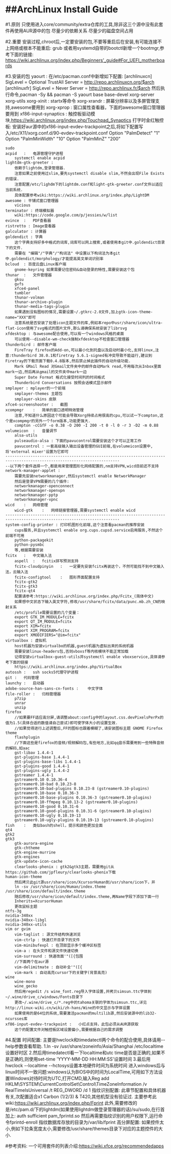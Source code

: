 ##ArchLinux Install Guide
======
#1.原则
	只使用进入core/community/extra仓库的工具,除非这三个源中没有此套件再使用AUR源中的包
	尽量少的依赖关系
	尽量少的磁盘空间占用

#2.重要
	安装过程,chroot后,一定要安装的包,不要等重启后在安装,有可能连接不上网络或根本不能重启:
	grub 或者用systemd自带的bootctl新增一个bootmgr,参考下面的链接:
	https://wiki.archlinux.org/index.php/Beginners'_guide#For_UEFI_motherboards

#3.安装的包
	yaourt :
		在/etc/pacman.conf中新增如下配置:
		[archlinuxcn]
		SigLevel = Optional TrustAll
		Server   = http://repo.archlinuxcn.org/$arch
		[archlinuxfr]
		SigLevel = Never
		Server = http://repo.archlinux.fr/$arch
		然后执行命令,pacman -Sy && pacman -S yaourt
	base
	base-devel
	xorg-server
	xorg-utils
	xorg-xinit	:	startx等命令
	xorg-xrandr	:	屏幕分辨率以及多屏管理支持,awesome要用到
	xorg-xprop	:	窗口属性查看器，下面的awesome窗口管理器要用到
	xf86-input-synaptics	:	触控板驱动模块,https://wiki.archlinux.org/index.php/Touchpad_Synaptics
		打字时金红触控板:
		安装好aur源中的xf86-input-evdev-trackpoint之后,将如下配置写入/etc/X11/xorg.conf.d/90-evdev-trackpoint.conf
		Option "PalmDetect" "1"
		Option "PalmMinWidth" "10"
		Option "PalmMinZ" "200"

	sudo
	acpid	:	电源管理守护进程
		systemctl enable acpid
	lightdm-gtk-greeter :
		依赖于lightdm,登录管理器.
		注意如果之前使用过slim,要先systemctl disable slim,不然会出现File Exists的错误.
		注意配置/etc/lighdm下的lightdm.conf和light-gtk-greeter.conf文件以适应当前系统.
		具体配置参考wiki:https://wiki.archlinux.org/index.php/LightDM
	awesome : 平铺式窗口管理器
		vicious
	terminator : 终端模拟器
		wiki:https://code.google.com/p/jessies/w/list
	evince	:	PDF查看器
	ristretto : Image查看器
	galculator : 计算器
	goldendict : 字典
		这个字典支持好多中格式的词库,词库可以网上搜索,或者使用本git中.goldendict目录下的文件.
        需要在 "编辑"/"字典"/"构词法" 中设置以下构词法为本git中.goldendict/morphology/才能提高英文单词识别率
	bcloud	: 百度云盘Linux客户端
		gnome-keyring 如果需要记住密码&自动登录的特性,需要安装这个包
	thunar	:	文件管理器
		gksu
		gvfs
		xfce4-panel
		tumbler
		thunar-volman
		thunar-archive-plugin
		thunar-media-tags-plugin
		如果遇到没有图标的情况,需要设置~/.gtkrc-2.0文件,加上gtk-icon-theme-name="XXX"即可
        注意系统是否安装了处理icon主题文件的库,例如本repo中usr/share/icon/ultra-flat-icon使用了svg格式的图片文件,那么请确保系统安装了librsvg
	xfdesktop : 与awesome配合使用,可以有一个windows风格的桌面
        可以使用--disable-wm-check强制xfdesktop不检查窗口管理器
	thunderbird : 邮件客户端
		FireTray firefox的Add-on,可以最小化到托盘以及启动时最小化,支持linux,注意:thunderbird 38.0.1和firetray 5.6.1-signed有冲突导致不能运行,建议到Firetray的下载页面下载0.4.8版本,然后禁止掉此插件的自动升级功能.
		Mark GMail Read 对Gmail文件夹中的邮件自动Mark read,不用每次从Inbox里面mark一边,然后再从gmail的文件夹中mark一边
		Super Date Format 格式化接受时间列的时间格式
		Thunderbird Conversations 按照会话模式显示邮件
	smplayer : mplayer的一个前端
		smplayer-themes 主题包
		smplayer-skins 皮肤
	xfce4-screenshooter :	截图
	xcompmgr	:	简单的窗口透明特效管理
		注意,不知道什么原因这个可能会导致Xorg持续占用很高的cpu,可以试一下compton,这个是xcompmgr的另外一个form版本,功能更强大.
		compton -cCGfF -o 0.38 -O 200 -I 200 -t 0 -l 0 -r 3 -D2 -m 0.88
	volumeicon	:	音量调节
		alsa-utils
        pulseaudio-alsa : 下面的pavucontrol需要安装这个才可以正常工作
		pavucontrol : 一套高级输入输出设备管理的GUI前端,在volumeicon设置中,将'external mixer'设置为它即可
	------------------------------------------------------------------------------------------------------------------------
	--以下两个套件选择一个,都是用来管理图形化网络配置的,nm支持VPN,wicd目前还不支持
	network-manager-applet :
		需要先安装networkmanager,然后systemctl enable NetworkManager
        然后是登录VPN需要的几个插件:
        networkmanager-openconnect
        networkmanager-openvpn
        networkmanager-pptp
        networkmanager-vpnc
	wicd	:	网络管理
		wicd-gtk	:	网络链接管理器,需要systemctl enable wicd
	------------------------------------------------------------------------------------------------------------------------
	system-config-printer : 打印机图形化前端,这个注意看pacman的推荐安装
		cups服务,并且systemctl enable org.cups.cupsd.service启用服务,不然这个前端不可用
		python-packagekit
		python-pysmbc
		等,根据需要安装
	fcitx	:	中文输入法
		aspell	:	fcitix拼写预测支持
		fcitx-cloudpinyin	:	一定要先安装fcitx再装这个，不然可能找不到中文输入法，云输入法
		fcitx-configtool	:	图形界面配置支持
		fcitx-gtk2
		fcitx-gtk3
		fcitx-qt4
		配置请参考:https://wiki.archlinux.org/index.php/Fcitx_(简体中文)
		如果想中文状态下输入英文字符,修改/usr/share/fcitx/data/punc.mb.zh_CN的映射关系
		/etc/profile需要设置的几个变量：
		export GTK_IM_MODULE=fcitx
		export QT_IM_MODULE=fcitx
		export XIM=fcitx
		export XIM_PROGRAM=fcitx
		export XMODIFIERS="@im=fcitx"
	virtualbox : 虚拟机
		host机器为安装virtualbo的机器,guest机器为虚拟出来的系统机器
		需要安装linux-headers包,否则vboxsf等内核模块不能正常加载
		记得安装virtualbox-guest-utils并systemctl enable vboxservice,具体请参考下面的链接
		https://wiki.archlinux.org/index.php/VirtualBox
	autossh	:	ssh socks5代理守护进程
	git	:	代码管理
	launchy	:	启动器
	adobe-source-han-sans-cn-fonts :	中文字体
	file-roller	:	归档管理器
		p7zip
		unrar
		unzip
	firefox
		//如果要FF适应高分屏,请调整about:config中的layout.css.devPixelsPerPx的值为1.5(具体合适的数值请自己尝试)即可使字体大小的设置生效.
		//如果觉得进行上述调整后,FF的图标也跟着模糊了,请安装图标主题 GNOME Firefox theme
		flashplugin
		//下面这些是firefox的音频/视频解码包,有些地方,比如qq音乐需要用到一些特殊音频的解码,如aac
		gst-libav 1.4.4-1
		gst-plugins-base 1.4.4-1
		gst-plugins-base-libs 1.4.4-1
		gst-plugins-good 1.4.4-1
		gst-plugins-ugly 1.4.4-2
		gstreamer 1.4.4-1
		gstreamer0.10 0.10.36-4
		gstreamer0.10-bad 0.10.23-8
		gstreamer0.10-bad-plugins 0.10.23-8 (gstreamer0.10-plugins)
		gstreamer0.10-base 0.10.36-3
		gstreamer0.10-base-plugins 0.10.36-3 (gstreamer0.10-plugins)
		gstreamer0.10-ffmpeg 0.10.13-2 (gstreamer0.10-plugins)
		gstreamer0.10-good 0.10.31-6
		gstreamer0.10-good-plugins 0.10.31-6 (gstreamer0.10-plugins)
		gstreamer0.10-ugly 0.10.19-13
		gstreamer0.10-ugly-plugins 0.10.19-13 (gstreamer0.10-plugins)
	fish	:	类似bash的shell，提示和颜色更加全面
	qt4
	gtk2
	gtk3
		gtk-aurora-engine
		gtk-chtheme
		gtk-engine-murrine
		gtk-engines
		gtk-update-icon-cache
		clearlooks-phenix :	gtk2&gtk3主题，需要用git从https://github.com/jpfleury/clearlooks-phenix下载
	human-icon-theme
		然后拷贝此git源usr/share/icon/XcursorHuman到/usr/share/icon下，并
		ln -sv /usr/share/icon/Human/index.theme /usr/share/icon/default/index.theme
		随后修改/usr/share/icon/default/index.theme,再Name字段下添加下面一行
		Inherits=XcursorHuman
		更改鼠标主题
	ntfs-3g
	nvidia-340xx
	nvidia-340xx-libgl
	nvidia-340xx-utils
	vim or gvim
		vim-taglist : 源文件结构快速浏览
		vim-ctrlp : 快速打开目录下的文件
		vim-minibufexpl : 在顶部显示多个缓冲区标签
        vim-a : 在头文件和源文件快速切换
        vim-surround : 快速改面'"([{包围
        //下面两个在aur源
        vim-delimitmate : 自动补全'"([{
        vim-mark : 自动高亮cursor下的关键字(背景高亮)
	wine
		wine-mono
		wine_gecko
		然后用regedit /s wine_font.reg导入字体设置,并拷贝simsun.ttc字体到~/.wine/drive_c/windows/Fonts目录下
		更改~/.wine/drive_c/*.reg中的tahoma关联的字体为simsun.ttc,详见http://linux-wiki.cn/wiki/zh-hans/Wine的中文显示与字体设置
		如果使用的是64位的系统,需要激活pacman的multilib源,然后安装源中的lib32-ncursses库
	xf86-input-evdev-trackpoint	:	小红点支持，此包必须从AUR源获取
		这个的配置文件对触控板区域设置偏小,需要根据自己的需求调整

#4.配置
	时间配置:
		主要是hwclock和timedatectl两个命令的配合使用,具体请用--help参数查看帮助.
		1.ln -sv /usr/share/zoneinfo/Asia/Shanghai /etc/localtime  设置好时区
		2.然后用timedatectl看一下localtime和utc time是否是正确的,如果不是正确的,则使用set-time 'YYYY-MM-DD HH:MM:SS'设置时间
		3.最后用hwclock --localtime --hctosys设置本地硬件时间为系统时间
		进入windows后与linux时间不一致问题:windows认为BIOS中的时间为LocalTime,可用如下方法设置Windows对待时间为UTC,打开CMD,输入Reg add HKLM\SYSTEM\CurrentControlSet\Control\TimeZoneInformation /v RealTimeIsUniversal /t REG_DWORD /d 1
	指纹识别配置:
	  此章节配置和具体机器有关,次配置适合x1 Carbon (1/2/3) & T420,其他机型没有验证过.
		主要参考此wiki:https://wiki.archlinux.org/index.php/Fprint
		此外,需要修改的是/etc/pam.d/下的lightdm(如果使用lightdm做登录管理器的话)/su/sudo,在行首加上:
		auth      sufficient pam_fprintd.so
		然后再需要指纹识别的用户权限下,运行命令fprintd-enroll
		指纹数据库存放的目录为/var/lib/fprint
	高分屏配置:
	  如果控件太小,例如下拉条宽度太小,需要修改/usr/share/themes目录下对应的主题控件的大小.

#参考资料:
	一个可用套件的列表介绍:https://wiki.xfce.org/recommendedapps
